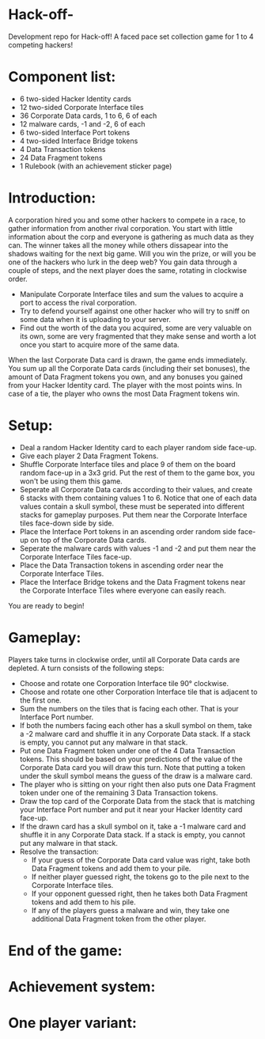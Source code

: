 # Hack-off-
Development repo for Hack-off! A faced pace set collection game for 1 to 4 competing hackers!

# Component list:
- 6  two-sided Hacker Identity cards
- 12 two-sided Corporate Interface tiles
- 36 Corporate Data cards, 1 to 6, 6 of each
- 12 malware cards, -1 and -2, 6 of each
- 6  two-sided Interface Port tokens
- 4  two-sided Interface Bridge tokens
- 4  Data Transaction tokens
- 24 Data Fragment tokens
- 1  Rulebook (with an achievement sticker page)

# Introduction:
A corporation hired you and some other hackers to compete in a race, to gather information from another rival corporation. You start with little information about the corp and everyone is gathering as much data as they can. The winner takes all the money while others dissapear into the shadows waiting for the next big game. Will you win the prize, or will you be one of the hackers who lurk in the deep web?
You gain data through a couple of steps, and the next player does the same, rotating in clockwise order.
- Manipulate Corporate Interface tiles and sum the values to acquire a port to access the rival corporation.
- Try to defend yourself against one other hacker who will try to sniff on some data when it is uploading to your server.
- Find out the worth of the data you acquired, some are very valuable on its own, some are very fragmented that they make sense and worth a lot once you start to acquire more of the same data.

When the last Corporate Data card is drawn, the game ends immediately. You sum up all the Corporate Data cards (including their set bonuses), the amount of Data Fragment tokens you own, and any bonuses you gained from your Hacker Identity card. The player with the most points wins. In case of a tie, the player who owns the most Data Fragment tokens win.

# Setup:
- Deal a random Hacker Identity card to each player random side face-up.
- Give each player 2 Data Fragment Tokens.
- Shuffle Corporate Interface tiles and place 9 of them on the board random face-up in a 3x3 grid. Put the rest of them to the game box, you won't be using them this game.
- Seperate all Corporate Data cards according to their values, and create 6 stacks with them containing values 1 to 6.
Notice that one of each data values contain a skull symbol, these must be seperated into different stacks for gameplay purposes.
Put them near the Corporate Interface tiles face-down side by side.
- Place the Interface Port tokens in an ascending order random side face-up on top of the Corporate Data cards.
- Seperate the malware cards with values -1 and -2 and put them near the Corporate Interface Tiles face-up.
- Place the Data Transaction tokens in ascending order near the Corporate Interface Tiles.
- Place the Interface Bridge tokens and the Data Fragment tokens near the Corporate Interface Tiles where everyone can easily reach.

You are ready to begin!

# Gameplay:
Players take turns in clockwise order, until all Corporate Data cards are depleted.
A turn consists of the following steps:
- Choose and rotate one Corporation Interface tile 90° clockwise.
- Choose and rotate one other Corporation Interface tile that is adjacent to the first one.
- Sum the numbers on the tiles that is facing each other. That is your Interface Port number.
- If both the numbers facing each other has a skull symbol on them, take a -2 malware card and shuffle it in any Corporate Data stack. If a stack is empty, you cannot put any malware in that stack.
- Put one Data Fragment token under one of the 4 Data Transaction tokens. This should be based on your predictions of the value of the Corporate Data card you will draw this turn. Note that putting a token under the skull symbol means the guess of the draw is a malware card.
- The player who is sitting on your right then also puts one Data Fragment token under one of the remaining 3 Data Transaction tokens.
- Draw the top card of the Corporate Data from the stack that is matching your Interface Port number and put it near your Hacker Identity card face-up.
- If the drawn card has a skull symbol on it, take a -1 malware card and shuffle it in any Corporate Data stack. If a stack is empty, you cannot put any malware in that stack.
- Resolve the transaction:
  - If your guess of the Corporate Data card value was right, take both Data Fragment tokens and add them to your pile.
  - If neither player guessed right, the tokens go to the pile next to the Corporate Interface tiles.
  - If your opponent guessed right, then he takes both Data Fragment tokens and add them to his pile.
  - If any of the players guess a malware and win, they take one additional Data Fragment token from the other player. 

# End of the game:

# Achievement system:

# One player variant:
